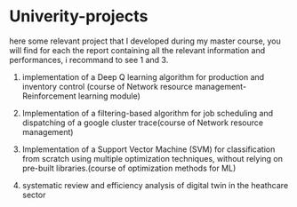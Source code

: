 # Univerity-projects

here some relevant project that I developed during my master course, you will find for each the report containing all the relevant information and performances, i recommand to see 1 and 3.

1. implementation of a Deep Q learning algorithm for production and inventory control (course of Network resource management- Reinforcement learning module)

2. Implementation of a filtering-based algorithm for job scheduling and dispatching of a google cluster trace(course of Network resource management)

3. Implementation of a Support Vector Machine (SVM) for classification from scratch using multiple optimization techniques, without relying on pre-built libraries.(course of optimization methods for ML)

4. systematic review and efficiency analysis of digital twin in the heathcare sector
